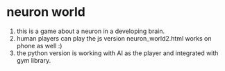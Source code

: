 # neuron world
1. this is a game about a neuron in a developing brain.
2. human players can play the js version neuron_world2.html works on phone as well :)
3. the python version is working with AI as the player and integrated with gym library.

